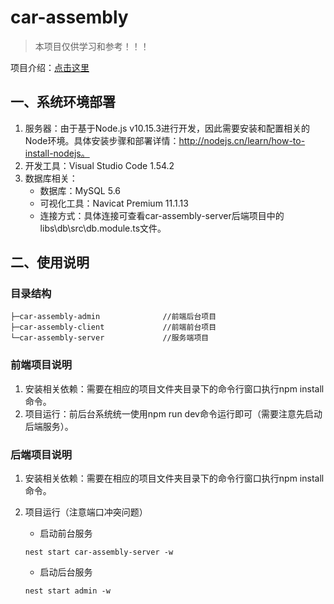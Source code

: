 # car-assembly 
> 本项目仅供学习和参考！！！

项目介绍：[点击这里](https://juejin.cn/post/6975764960466960420)

## 一、系统环境部署
1. 服务器：由于基于Node.js v10.15.3进行开发，因此需要安装和配置相关的Node环境。具体安装步骤和部署详情：http://nodejs.cn/learn/how-to-install-nodejs。
2. 开发工具：Visual Studio Code 1.54.2
3. 数据库相关：
    - 数据库：MySQL 5.6
    - 可视化工具：Navicat Premium 11.1.13
    - 连接方式：具体连接可查看car-assembly-server后端项目中的libs\db\src\db.module.ts文件。

## 二、使用说明
### 目录结构
```
├─car-assembly-admin              //前端后台项目
├─car-assembly-client             //前端前台项目
└─car-assembly-server             //服务端项目
```

### 前端项目说明
1. 安装相关依赖：需要在相应的项目文件夹目录下的命令行窗口执行npm install命令。
2. 项目运行：前后台系统统一使用npm run dev命令运行即可（需要注意先启动后端服务）。

### 后端项目说明

1. 安装相关依赖：需要在相应的项目文件夹目录下的命令行窗口执行npm install命令。
2. 项目运行（注意端口冲突问题）

    - 启动前台服务
    ```
    nest start car-assembly-server -w
    ```

    - 启动后台服务
    ```
    nest start admin -w
    ```